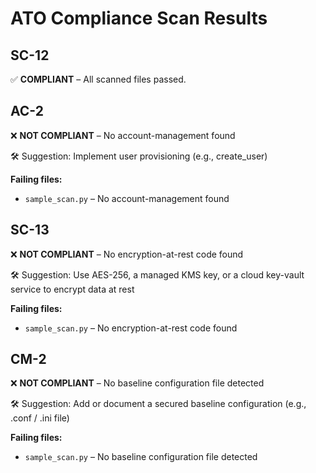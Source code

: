 # ATO Compliance Scan Results

## SC-12
✅ **COMPLIANT** – All scanned files passed.

## AC-2
❌ **NOT COMPLIANT** – No account-management found

🛠️ Suggestion: Implement user provisioning (e.g., create_user)

**Failing files:**
- `sample_scan.py` – No account-management found

## SC-13
❌ **NOT COMPLIANT** – No encryption-at-rest code found

🛠️ Suggestion: Use AES-256, a managed KMS key, or a cloud key-vault service to encrypt data at rest

**Failing files:**
- `sample_scan.py` – No encryption-at-rest code found

## CM-2
❌ **NOT COMPLIANT** – No baseline configuration file detected

🛠️ Suggestion: Add or document a secured baseline configuration (e.g., .conf / .ini file)

**Failing files:**
- `sample_scan.py` – No baseline configuration file detected


